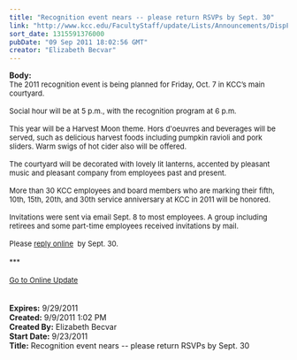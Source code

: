 ```yaml
---
title: "Recognition event nears -- please return RSVPs by Sept. 30"
link: "http://www.kcc.edu/FacultyStaff/update/Lists/Announcements/DispForm.aspx?ID=435"
sort_date: 1315591376000
pubDate: "09 Sep 2011 18:02:56 GMT"
creator: "Elizabeth Becvar"
---
```


<div><b>Body:</b> <div class="ExternalClassD51B4A1C1A5D4CA0ACD1280DFBB65725">
<div><font size="2">The 2011 recognition event is being planned for Friday, Oct. 7 in KCC’s main courtyard. </font></div>
<div><font size="2"><br />Social hour will be at 5 p.m., with the recognition program at 6 p.m. </div>
<div> </div></font>
<div><font size="2">This year will be a Harvest Moon theme. Hors d'oeuvres and beverages will be served, such as delicious harvest foods including pumpkin ravioli and pork sliders. Warm swigs of hot cider also will be offered. </font></div><font size="2">
<div><br />The courtyard will be decorated with lovely lit lanterns, accented by pleasant music and pleasant company from employees past and present.</div>
<div><br />More than 30 KCC employees and board members who are marking their fifth, 10th, 15th, 20th, and 30th service anniversary at KCC in 2011 will be honored. </div>
<div> </div>
<div>
<div><font size="2">Invitations were sent via email Sept. 8 to most employees. A group including retirees and some part-time employees received invitations by mail.</font></div><br />Please <a href="/FacultyStaff/departments/marketing/Pages/staffrecognitionreply.aspx">reply online</a> </font><font size="2"> by Sept. 30.</font></div>
<div><font size="2"></font> </div>
<div><font size="2">***</font></div>
<div><br /><font size="2"><a href="/FacultyStaff/update/Pages/dailyupdate.aspx">Go to Online Update</a></font></div>
<div><font size="2"></font> </div>
<div> </div></div></div>
<div><b>Expires:</b> 9/29/2011</div>
<div><b>Created:</b> 9/9/2011 1:02 PM</div>
<div><b>Created By:</b> Elizabeth Becvar</div>
<div><b>Start Date:</b> 9/23/2011</div>
<div><b>Title:</b> Recognition event nears -- please return RSVPs by Sept. 30</div>
